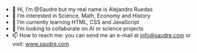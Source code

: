 - 👋 Hi, I’m @Saudre but my real name is Alejandro Ruedas
- 👀 I’m interested in Science, Math, Economy and History
- 🌱 I’m currently learning HTML, CSS and JavaScript
- 💞️ I’m looking to collaborate on AI or science projects
- 📫 How to reach me: you can send me an e-mail at info@saudre.com or visit: www.saudre.com

<!---
Saudre/Saudre is a ✨ special ✨ repository because its `README.md` (this file) appears on your GitHub profile.
You can click the Preview link to take a look at your changes.
--->
